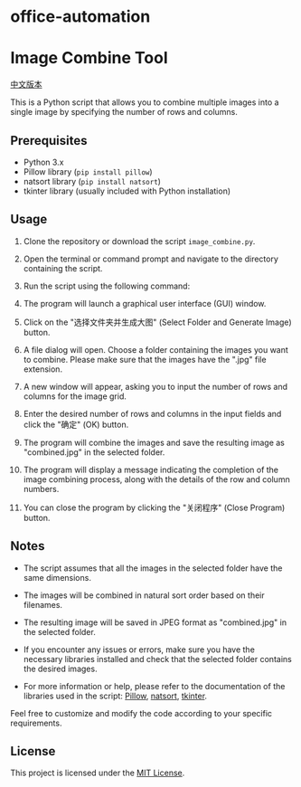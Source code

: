 # office-automation
# Image Combine Tool
[中文版本](README.zh.md)

This is a Python script that allows you to combine multiple images into a single image by specifying the number of rows and columns.

## Prerequisites

- Python 3.x
- Pillow library (`pip install pillow`)
- natsort library (`pip install natsort`)
- tkinter library (usually included with Python installation)

## Usage

1. Clone the repository or download the script `image_combine.py`.

2. Open the terminal or command prompt and navigate to the directory containing the script.

3. Run the script using the following command:

4. The program will launch a graphical user interface (GUI) window.

5. Click on the "选择文件夹并生成大图" (Select Folder and Generate Image) button.

6. A file dialog will open. Choose a folder containing the images you want to combine. Please make sure that the images have the ".jpg" file extension.

7. A new window will appear, asking you to input the number of rows and columns for the image grid.

8. Enter the desired number of rows and columns in the input fields and click the "确定" (OK) button.

9. The program will combine the images and save the resulting image as "combined.jpg" in the selected folder.

10. The program will display a message indicating the completion of the image combining process, along with the details of the row and column numbers.

11. You can close the program by clicking the "关闭程序" (Close Program) button.

## Notes

- The script assumes that all the images in the selected folder have the same dimensions.

- The images will be combined in natural sort order based on their filenames.

- The resulting image will be saved in JPEG format as "combined.jpg" in the selected folder.

- If you encounter any issues or errors, make sure you have the necessary libraries installed and check that the selected folder contains the desired images.

- For more information or help, please refer to the documentation of the libraries used in the script: [Pillow](https://pillow.readthedocs.io/), [natsort](https://pypi.org/project/natsort/), [tkinter](https://docs.python.org/3/library/tkinter.html).

Feel free to customize and modify the code according to your specific requirements.

## License

This project is licensed under the [MIT License](LICENSE).
